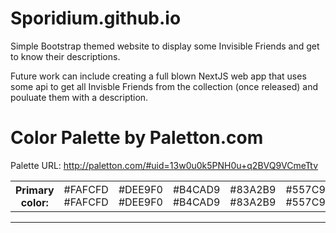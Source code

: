 # Sporidium.github.io

Simple Bootstrap themed website to display some Invisible Friends and get to know their descriptions.

Future work can include creating a full blown NextJS web app that uses some api to get all Invisble Friends from the collection (once released) and pouluate them with a description.


<h1>Color Palette by Paletton.com</h1>
<p>Palette URL: <a href="http://paletton.com/#uid=13w0u0k5PNH0u+q2BVQ9VCmeTtv">http://paletton.com/#uid=13w0u0k5PNH0u+q2BVQ9VCmeTtv</a></p>

<table class="color-table">
	<tbody><tr>
		<th>Primary color:</th>
		<td class="sample sample-1 primary-1">
			<div class="white">#FAFCFD</div>
			<div class="black">#FAFCFD</div>
		</td>
		<td class="sample sample-2 primary-2">
			<div class="white">#DEE9F0</div>
			<div class="black">#DEE9F0</div>
		</td>
		<td class="sample sample-0 primary-0">
			<div class="white">#B4CAD9</div>
			<div class="black">#B4CAD9</div>
		</td>
		<td class="sample sample-3 primary-3">
			<div class="white">#83A2B9</div>
			<div class="black">#83A2B9</div>
		</td>
		<td class="sample sample-4 primary-4">
			<div class="white">#557C97</div>
			<div class="black">#557C97</div>
		</td>
	</tr>
</tbody></table>
<hr>
</body></html>
